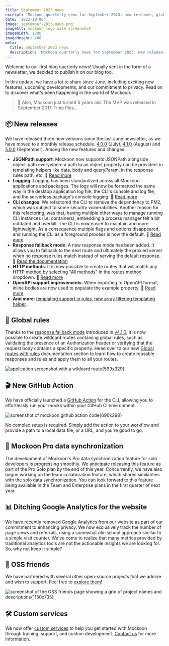 ```yaml
---
title: September 2023 news
excerpt: 'Mockoon quarterly news for September 2023: new releases, global rules, GitHub Action, and more.'
date: '2023-10-06'
image: september-2023-news.png
imageAlt: mockoon logo with screenshot
imageWidth: 1200
imageHeight: 400
meta:
  title: September 2023 news
  description: 'Mockoon quarterly news for September 2023: new releases, global rules, GitHub Action, and more.'
---
```


Welcome to our first blog quarterly news! Usually sent in the form of a newsletter, we decided to publish it on our blog too.

In this update, we have a lot to share since June, including exciting new features, upcoming developments, and our commitment to privacy. Read on to discover what's been happening in the world of Mockoon.

> 🎂 Also, Mockoon just turned 6 years old. The MVP was released in September 2017. Time flies...

## 📦 New releases

We have released three new versions since the last June newsletter, as we have moved to a monthly release schedule. [4.0.0](https://mockoon.com/releases/4.0.0/) (July), [4.1.0](https://mockoon.com/releases/4.1.0/) (August) and [5.0.0](https://mockoon.com/releases/5.0.0/) (September). Among the new features and changes:

- **JSONPath support**: Mockoon now supports JSONPath alongside object-path everywhere a path to an object property can be provided: in templating helpers like data, body and queryParam, in the response rules path, etc. 📘&nbsp;[Read more](https://mockoon.com/releases/5.0.0/#jsonpath-support)
- **Logging**: Logging has been standardized across all Mockoon applications and packages. The logs will now be formatted the same way in the desktop application log file, the CLI's console and log file, and the serverless package's console logging. 📘&nbsp;[Read more](https://mockoon.com/releases/4.0.0/#logs-standardization-and-credentials-filtering)
- **CLI changes**: We refactored the CLI to remove the dependency to PM2, which was subject to some security vulnerabilities. Another reason for this refactoring, was that, having multiple other ways to manage running CLI instances (i.e. containers), embedding a process manager felt a bit outdated and overkill. The CLI is now easier to maintain and more lightweight. As a consequence multiple flags and options disappeared, and running the CLI as a foreground process is now the default. 📘&nbsp;[Read more](https://mockoon.com/releases/4.0.0/#cli)
- **Response fallback mode**: A new response mode has been added. It allows you to fallback to the next route and ultimately the proxied server when no response rules match instead of serving the default response. 📘&nbsp;[Read the documentation](https://mockoon.com/docs/latest/route-responses/multiple-responses/#fallback-mode)
- **HTTP methods**: It is now possible to create routes that will match any HTTP method by selecting "All methods" in the routes method dropdown. 📘&nbsp;[Read more](https://mockoon.com/releases/5.0.0/#routes-targeting-all-http-methods)
- **OpenAPI support improvements**: When exporting to OpenAPI format, inline bodies are now used to populate the example property. 📘&nbsp;[Read more](https://mockoon.com/releases/4.0.0/#openapi)
- **And more**: [templating support in rules](https://mockoon.com/releases/4.1.0/#dynamic-rules-with-templating), [new array filtering templating helper](https://mockoon.com/releases/4.1.0/#changes-to-templating-helpers).

## 📏 Global rules

Thanks to the [response fallback mode](https://mockoon.com/docs/latest/route-responses/multiple-responses/#fallback-mode) introduced in [v4.1.0](https://mockoon.com/releases/4.1.0/), it is now possible to create wildcard routes containing global rules, such as validating the presence of an Authorization header or verifying that the request body contains a specific property. Head over to our new [Global routes with rules](https://mockoon.com/docs/latest/route-responses/global-routes-with-rules/) documentation section to learn how to create reusable responses and rules and apply them to all your routes.

![application screenshot with a wildcard route{599x329}](/images/blog/september-2023-news/create-wildcard-route.png)

## 🎬 New GitHub Action

We have officially launched a [GitHub Action](https://github.com/marketplace/actions/mockoon-cli) for the CLI, allowing you to effortlessly run your mocks within your GitHub CI environment.

![screenshot of mockoon github action code{690x298}](/images/blog/september-2023-news/mockoon-github-action-code-screenshot.png)

No complex setup is required. Simply add the action to your workflow and provide a path to a local data file, or a URL, and you're good to go.

## 👷 Mockoon Pro data synchronization

The development of Mockoon's Pro data synchronization feature for solo developers is progressing smoothly. We anticipate releasing this feature as part of the Pro Solo plan by the end of this year. Concurrently, we have also begun working on the team collaboration feature, which shares similarities with the solo data synchronization. You can look forward to this feature being available in the Team and Enterprise plans in the first quarter of next year.

## 📊 Ditching Google Analytics for the website

We have recently removed Google Analytics from our website as part of our commitment to enhancing privacy. We now exclusively track the number of page views and referrals, using a somewhat old-school approach similar to a simple visit counter. We've come to realize that many metrics provided by traditional analytics tools are not the actionable insights we are looking for. So, why not keep it simple?

## 🤝 OSS friends

We have partnered with several other open-source projects that we admire and wish to support. Feel free to [explore them!](https://mockoon.com/oss-friends/)

![screenshot of the OSS friends page showing a grid of project names and descriptions{1150x735}](/images/blog/september-2023-news/oss-friends.png)

## 🛠️ Custom services

We now offer [custom services](https://mockoon.com/custom-services/) to help you get started with Mockoon through training, support, and custom development. [Contact us](https://mockoon.com/contact-form/) for more information.
